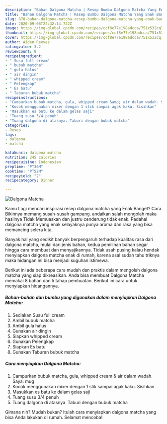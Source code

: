 ```yaml
---
description: "Bahan Dalgona Matcha | Resep Bumbu Dalgona Matcha Yang Enak Banget"
title: "Bahan Dalgona Matcha | Resep Bumbu Dalgona Matcha Yang Enak Banget"
slug: 878-bahan-dalgona-matcha-resep-bumbu-dalgona-matcha-yang-enak-banget
date: 2020-09-06T22:32:14.722Z
image: https://img-global.cpcdn.com/recipes/ccf8e77e198adcca/751x532cq70/dalgona-matcha-foto-resep-utama.jpg
thumbnail: https://img-global.cpcdn.com/recipes/ccf8e77e198adcca/751x532cq70/dalgona-matcha-foto-resep-utama.jpg
cover: https://img-global.cpcdn.com/recipes/ccf8e77e198adcca/751x532cq70/dalgona-matcha-foto-resep-utama.jpg
author: Aiden Reeves
ratingvalue: 3.2
reviewcount: 8
recipeingredient:
- " Susu full cream"
- " bubuk matcha"
- " gula halus"
- " air dingin"
- " whipped cream"
- " Pelengkap"
- " Es batu"
- " Taburan bubuk matcha"
recipeinstructions:
- "Campurkan bubuk matcha, gula, whipped cream &amp; air dalam wadah. Saya: mug"
- "Kocok menggunakan mixer dengan 1 stik sampai agak kaku. Sisihkan"
- "Masukkan es batu ke dalam gelas saji"
- "Tuang susu 3/4 penuh"
- "Tuang dalgona di atasnya. Taburi dengan bubuk matcha"
categories:
- Resep
tags:
- dalgona
- matcha

katakunci: dalgona matcha 
nutrition: 245 calories
recipecuisine: Indonesian
preptime: "PT36M"
cooktime: "PT52M"
recipeyield: "2"
recipecategory: Dinner

---
```



![Dalgona Matcha](https://img-global.cpcdn.com/recipes/ccf8e77e198adcca/751x532cq70/dalgona-matcha-foto-resep-utama.jpg)

Kamu Lagi mencari inspirasi resep dalgona matcha yang Enak Banget? Cara Bikinnya memang susah-susah gampang. andaikan salah mengolah maka hasilnya Tidak Memuaskan dan justru cenderung tidak enak. Padahal dalgona matcha yang enak selayaknya punya aroma dan rasa yang bisa memancing selera kita.



Banyak hal yang sedikit banyak berpengaruh terhadap kualitas rasa dari dalgona matcha, mulai dari jenis bahan, kedua pemilihan bahan segar hingga cara membuat dan menyajikannya. Tidak usah pusing kalau hendak menyiapkan dalgona matcha enak di rumah, karena asal sudah tahu triknya maka hidangan ini bisa menjadi suguhan istimewa.


Berikut ini ada beberapa cara mudah dan praktis dalam mengolah dalgona matcha yang siap dikreasikan. Anda bisa membuat Dalgona Matcha memakai 8 bahan dan 5 tahap pembuatan. Berikut ini cara untuk menyiapkan hidangannya.

<!--inarticleads1-->

##### Bahan-bahan dan bumbu yang digunakan dalam menyiapkan Dalgona Matcha:

1. Sediakan  Susu full cream
1. Ambil  bubuk matcha
1. Ambil  gula halus
1. Gunakan  air dingin
1. Siapkan  whipped cream
1. Gunakan  Pelengkap
1. Siapkan  Es batu
1. Gunakan  Taburan bubuk matcha




<!--inarticleads2-->

##### Cara menyiapkan Dalgona Matcha:

1. Campurkan bubuk matcha, gula, whipped cream &amp; air dalam wadah. Saya: mug
1. Kocok menggunakan mixer dengan 1 stik sampai agak kaku. Sisihkan
1. Masukkan es batu ke dalam gelas saji
1. Tuang susu 3/4 penuh
1. Tuang dalgona di atasnya. Taburi dengan bubuk matcha




Gimana nih? Mudah bukan? Itulah cara menyiapkan dalgona matcha yang bisa Anda lakukan di rumah. Selamat mencoba!
